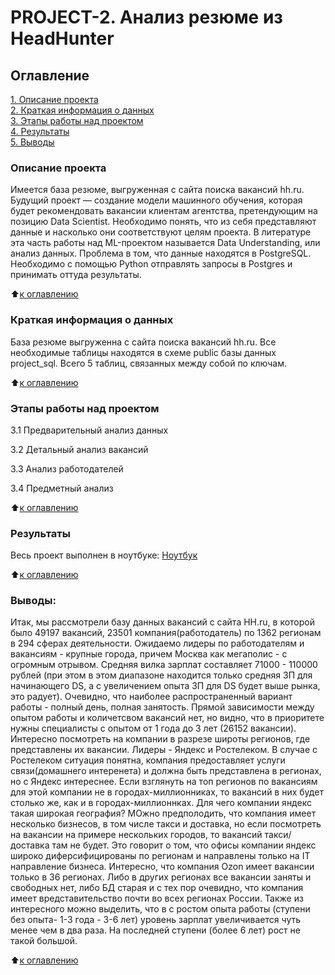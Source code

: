 # PROJECT-2. Анализ резюме из HeadHunter

## Оглавление  
[1. Описание проекта](README.md#Описание-проекта)  
[2. Краткая информация о данных](README.md#Краткая-информация-о-данных)  
[3. Этапы работы над проектом](README.md#Этапы-работы-над-проектом)  
[4. Результаты](README.md#Результаты)    
[5. Выводы](README.md#Выводы) 

### Описание проекта  

Имеется база резюме, выгруженная с сайта поиска вакансий hh.ru. Будущий проект — создание модели машинного обучения, которая будет рекомендовать вакансии клиентам агентства, претендующим на позицию Data Scientist. Необходимо понять, что из себя представляют данные и насколько они соответствуют целям проекта. В литературе эта часть работы над ML-проектом называется Data Understanding, или анализ данных.
Проблема в том, что данные находятся в PostgreSQL. Необходимо с помощью Python отправлять запросы в Postgres и принимать оттуда результаты.

:arrow_up:[к оглавлению](README.md#Оглавление)


### Краткая информация о данных

База резюме выгруженна с сайта поиска вакансий hh.ru.
Все необходимые таблицы находятся в схеме public базы данных project_sql. Всего 5 таблиц, связанных между собой по ключам.
  
:arrow_up:[к оглавлению](README.md#Оглавление)


### Этапы работы над проектом  

3.1 Предварительный анализ данных

3.2 Детальный анализ вакансий

3.3 Анализ работодателей

3.4 Предметный анализ

:arrow_up:[к оглавлению](README.md#Оглавление)


### Результаты
Весь проект выполнен в ноутбуке: [Ноутбук](<Projects/Project 2/Project_2_Ноутбук_шаблон.ipynb>)


:arrow_up:[к оглавлению](README.md#Оглавление)


### Выводы:  

Итак, мы рассмотрели базу данных вакансий с сайта HH.ru, в которой было 49197 вакансий, 23501 компания(работодатель) по 1362 регионам в 294 сферах деятельности.
Ожидаемо лидеры по работодателям и вакансиям - крупные города, причем Москва как мегаполис - с огромным отрывом. Средняя вилка зарплат составляет 71000 - 110000 рублей (при этом в этом диапазоне находится только средняя ЗП для начинающего DS, а с увеличением опыта ЗП для DS будет выше рынка, это радует).
Очевидно, что наиболее распространенный вариант работы - полный день, полная занятость. Прямой зависимости между опытом работы и количетсвом вакансий нет, но видно, что в приоритете нужны специалисты с опытом от 1 года до 3 лет (26152 вакансии). Интересно посмотреть на компании в разрезе широты регионов, где представлены их вакансии. Лидеры - Яндекс и Ростелеком. В случае с Ростелеком ситуация понятна, компания предоставляет услуги связи(домашнего интеренета) и должна быть представлена в регионах, но с Яндекс интереснее. Если взглянуть на топ регионов по вакансиям для этой компании не в городах-миллионниках, то вакансий в них будет столько же, как и в городах-миллионнках. Для чего компании яндекс такая широкая география? МОжно предполодить, что компания имеет несколько бизнесов, в том числе такси и доставка, но если посмотреть на вакансии на примере нескольких городов, то вакансий такси/доставка там не будет. Это говорит о том, что офисы компании яндекс широко диферсифицированы по регионам и направлены только на IT направление бизнеса.
Интересно, что компания Ozon имеет вакансии только в 36 регионах. Либо в других регионах все вакансии заняты и свободных нет, либо БД старая и с тех пор очевидно, что компания имеет вредставительство почти во всех регионах России.
Также из интересного можно выделить, что в с ростом опыта работы (ступени без опыта- 1-3 года - 3-6 лет) уровень зарплат увеличивается чуть менее чем в два раза. На последней ступени (более 6 лет) рост не такой большой.

:arrow_up:[к оглавлению](README.md#Оглавление)

